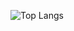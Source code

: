 ![Top Langs](https://github-readme-stats.vercel.app/api/top-langs/?username=miguelcalisto&layout=pie&theme=dark)
